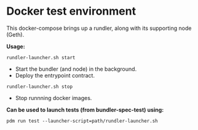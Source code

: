 # Docker test environment

This docker-compose brings up a rundler, along with its supporting node (Geth).

**Usage:**

`rundler-launcher.sh start`
   - Start the bundler (and node) in the background.
   - Deploy the entrypoint contract.

`rundler-launcher.sh stop`
   - Stop runnning docker images.


**Can be used to launch tests (from bundler-spec-test) using:**

```
pdm run test --launcher-script=path/rundler-launcher.sh
```
